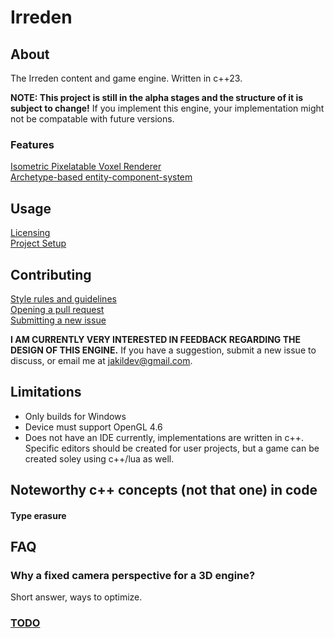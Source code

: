 # Irreden

## About

The Irreden content and game engine. Written in c++23.

**NOTE: This project is still in the alpha stages and the structure of it is subject to change!** If you implement this engine, your implementation might not be compatable with future versions.

### Features
[Isometric Pixelatable Voxel Renderer](/docs/features/renderer.md)\
[Archetype-based entity-component-system](/docs/features/ecs.md)

## Usage
[Licensing](/docs/usage/licensing.md)\
[Project Setup](/docs/usage/project_setup.md)

## Contributing

[Style rules and guidelines](/docs/rules/style.md)\
[Opening a pull request](/docs/contributing/pull_requests.md)\
[Submitting a new issue](/docs/contributing/issues.md)

**I AM CURRENTLY VERY INTERESTED IN FEEDBACK REGARDING THE DESIGN OF THIS ENGINE.** If you have a suggestion, submit a new issue to discuss, or email me at jakildev@gmail.com.

## Limitations
-   Only builds for Windows
-   Device must support OpenGL 4.6
- Does not have an IDE currently, implementations are written in c++. Specific editors should be created for user projects, but a game can be created soley using c++/lua as well.


## Noteworthy c++ concepts (not that one) in code
#### Type erasure

## FAQ
### Why a fixed camera perspective for a 3D engine?
Short answer, ways to optimize.

### [TODO](/docs/todo.md)